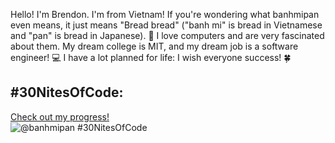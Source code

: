 Hello! I'm Brendon. I'm from Vietnam! If you're wondering what banhmipan even means, it just means "Bread bread" ("banh mi" is bread in Vietnamese and "pan" is bread in Japanese). 🍞
I love computers and are very fascinated about them. My dream college is MIT, and my dream job is a software engineer! 💻
I have a lot planned for life: I wish everyone success! 🍀

## #30NitesOfCode:
  [Check out my progress!](https://www.codedex.io/@banhmipan/30-nites-of-code)  
  ![@banhmipan #30NitesOfCode](https://www.codedex.io/api/petStatus?user=banhmipan)
